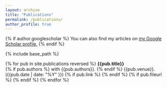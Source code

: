 ```yaml
---
layout: archive
title: "Publications"
permalink: /publications/
author_profile: true
---
```


{% if author.googlescholar %}
  You can also find my articles on <u><a href="{{author.googlescholar}}">my Google Scholar profile</a>.</u>
{% endif %}

{% include base_path %}

{% for pub in site.publications reversed %}
__{{pub.title}}__\
{% if pub.authors %}
with {{pub.authors}}.
{% endif %}
{{pub.venue}}. ({{pub.date | date: "%Y" }})
{% if pub.link %} <a href="{{ pub.link }}"><i class="fas fa-fw fa-link zoom" aria-hidden="true"></i></a> {% endif %}
{% if pub.fileurl %} <a href="{{ pub.fileurl }}"><i class="fas fa-fw fa-file-pdf zoom" aria-hidden="true"></i></a> {% endif %}
{% endfor %}
